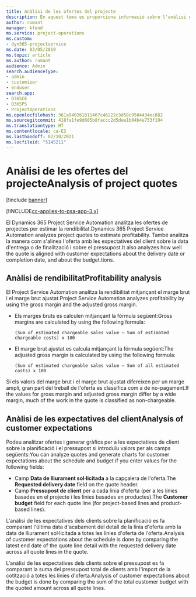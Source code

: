 ```yaml
---
title: Anàlisi de les ofertes del projecte
description: En aquest tema es proporciona informació sobre l'anàlisi de les ofertes del projecte.
author: rumant
manager: kfend
ms.service: project-operations
ms.custom:
- dyn365-projectservice
ms.date: 03/05/2019
ms.topic: article
ms.author: rumant
audience: Admin
search.audienceType:
- admin
- customizer
- enduser
search.app:
- D365CE
- D365PS
- ProjectOperations
ms.openlocfilehash: 361a940261811467c46222c3d58c9504434ec882
ms.sourcegitcommit: 418fa1fe9d605b8faccc2d5dee1b04b4e753f194
ms.translationtype: HT
ms.contentlocale: ca-ES
ms.lasthandoff: 02/10/2021
ms.locfileid: "5145211"
---
```

# <a name="analysis-of-project-quotes"></a><span data-ttu-id="64f2b-103">Anàlisi de les ofertes del projecte</span><span class="sxs-lookup"><span data-stu-id="64f2b-103">Analysis of project quotes</span></span>

[!include [banner](../includes/psa-now-project-operations.md)]

[!INCLUDE[cc-applies-to-psa-app-3.x](../includes/cc-applies-to-psa-app-3x.md)]

<span data-ttu-id="64f2b-104">El Dynamics 365 Project Service Automation analitza les ofertes de projectes per estimar la rendibilitat.</span><span class="sxs-lookup"><span data-stu-id="64f2b-104">Dynamics 365 Project Service Automation analyzes project quotes to estimate profitability.</span></span> <span data-ttu-id="64f2b-105">També analitza la manera com s'alinea l'oferta amb les expectatives del client sobre la data d'entrega o de finalització i sobre el pressupost.</span><span class="sxs-lookup"><span data-stu-id="64f2b-105">It also analyzes how well the quote is aligned with customer expectations about the delivery date or completion date, and about the budget.tions.</span></span>

## <a name="profitability-analysis"></a><span data-ttu-id="64f2b-106">Anàlisi de rendibilitat</span><span class="sxs-lookup"><span data-stu-id="64f2b-106">Profitability analysis</span></span>

<span data-ttu-id="64f2b-107">El Project Service Automation analitza la rendibilitat mitjançant el marge brut i el marge brut ajustat.</span><span class="sxs-lookup"><span data-stu-id="64f2b-107">Project Service Automation analyzes profitability by using the gross margin and the adjusted gross margin.</span></span>

- <span data-ttu-id="64f2b-108">Els marges bruts es calculen mitjançant la fórmula següent:</span><span class="sxs-lookup"><span data-stu-id="64f2b-108">Gross margins are calculated by using the following formula:</span></span>

  `
    (Sum of estimated chargeable sales value – Sum of estimated chargeable costs) x 100
  `
- <span data-ttu-id="64f2b-109">El marge brut ajustat es calcula mitjançant la fórmula següent:</span><span class="sxs-lookup"><span data-stu-id="64f2b-109">The adjusted gross margin is calculated by using the following formula:</span></span>

  `
    (Sum of estimated chargeable sales value – Sum of all estimated costs) x 100
  `

<span data-ttu-id="64f2b-110">Si els valors del marge brut i el marge brut ajustat difereixen per un marge ampli, gran part del treball de l'oferta es classifica com a de no-pagament.</span><span class="sxs-lookup"><span data-stu-id="64f2b-110">If the values for gross margin and adjusted gross margin differ by a wide margin, much of the work in the quote is classified as non-chargeable.</span></span>

## <a name="analysis-of-customer-expectations"></a><span data-ttu-id="64f2b-111">Anàlisi de les expectatives del client</span><span class="sxs-lookup"><span data-stu-id="64f2b-111">Analysis of customer expectations</span></span>

<span data-ttu-id="64f2b-112">Podeu analitzar ofertes i generar gràfics per a les expectatives de client sobre la planificació i el pressupost si introduïu valors per als camps següents:</span><span class="sxs-lookup"><span data-stu-id="64f2b-112">You can analyze quotes and generate charts for customer expectations about the schedule and budget if you enter values for the following fields:</span></span>

- <span data-ttu-id="64f2b-113">Camp **Data de lliurament sol·licitada** a la capçalera de l'oferta.</span><span class="sxs-lookup"><span data-stu-id="64f2b-113">The **Requested delivery date** field on the quote header.</span></span>
- <span data-ttu-id="64f2b-114">Camp **Pressupost de client** per a cada línia d'oferta (per a les línies basades en el projecte i les línies basades en productes).</span><span class="sxs-lookup"><span data-stu-id="64f2b-114">The **Customer budget** field for each quote line (for project-based lines and product-based lines).</span></span>

<span data-ttu-id="64f2b-115">L'anàlisi de les expectatives dels clients sobre la planificació es fa comparant l'última data d'acabament del detall de la línia d'oferta amb la data de lliurament sol·licitada a totes les línies d'oferta de l'oferta.</span><span class="sxs-lookup"><span data-stu-id="64f2b-115">Analysis of customer expectations about the schedule is done by comparing the latest end date of the quote line detail with the requested delivery date across all quote lines in the quote.</span></span>

<span data-ttu-id="64f2b-116">L'anàlisi de les expectatives dels clients sobre el pressupost es fa comparant la suma del pressupost total de clients amb l'import de la cotització a totes les línies d'oferta.</span><span class="sxs-lookup"><span data-stu-id="64f2b-116">Analysis of customer expectations about the budget is done by comparing the sum of the total customer budget with the quoted amount across all quote lines.</span></span>
